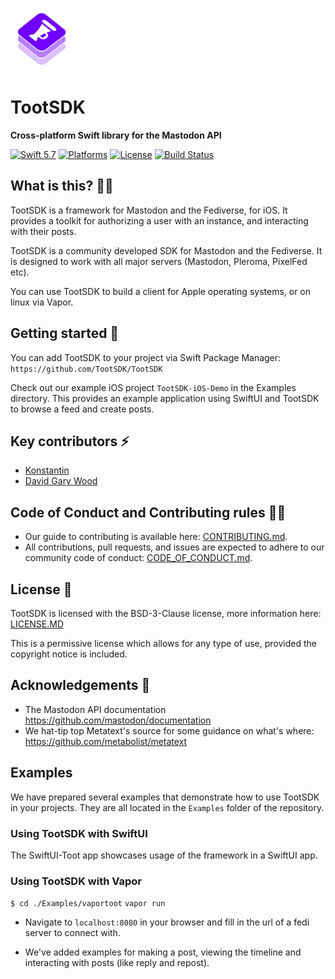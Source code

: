 <p><img src="./media/logo.svg" width="100" /></p>

# TootSDK

<p><strong>Cross-platform Swift library for the Mastodon API</strong></p>

<p>
    <a href="https://developer.apple.com/swift/"><img alt="Swift 5.7" src="https://img.shields.io/badge/swift-5.7-orange.svg?style=flat"></a>
    <a href="https://developer.apple.com/swift/"><img alt="Platforms" src="https://img.shields.io/badge/platform-iOS%20%7C%20macOS%20%7C%20tvOS%20%7C%20watchOS%20%7C%20Linux-blueviolet"></a>
    <a href="https://github.com/TootSDK/TootSDK/blob/main/LICENSE.md"><img alt="License" src="https://img.shields.io/github/license/TootSDK/TootSDK.svg?maxAge=2592000"></a>
    <a href="https://github.com/TootSDK/TootSDK/actions"><img alt="Build Status" src="https://github.com/TootSDK/TootSDK/actions/workflows/build.yml/badge.svg"></a>
</p>

## What is this? 🙋‍♂️

TootSDK is a framework for Mastodon and the Fediverse, for iOS. It provides a toolkit for authorizing a user with an instance, and interacting with their posts.

TootSDK is a community developed SDK for Mastodon and the Fediverse.
It is designed to work with all major servers (Mastodon, Pleroma, PixelFed etc).

You can use TootSDK to build a client for Apple operating systems, or on linux via Vapor.

## Getting started 🏁

You can add TootSDK to your project via Swift Package Manager:
`https://github.com/TootSDK/TootSDK`

Check out our example iOS project `TootSDK-iOS-Demo` in the Examples directory. This provides an example application using SwiftUI and TootSDK to browse a feed and create posts.

## Key contributors ⚡️

- [Konstantin](https://m.iamkonstantin.eu/konstantin)
- [David Gary Wood](https://social.davidgarywood.com/@davidgarywood)

## Code of Conduct and Contributing rules 🧑‍⚖️

- Our guide to contributing is available here: [CONTRIBUTING.md](CONTRIBUTING.md).
- All contributions, pull requests, and issues are expected to adhere to our community code of conduct: [CODE_OF_CONDUCT.md](CODE_OF_CONDUCT.md).

## License 📃

TootSDK is licensed with the BSD-3-Clause license, more information here: [LICENSE.MD](LICENSE.md)

This is a permissive license which allows for any type of use, provided the copyright notice is included.

## Acknowledgements 🙏

- The Mastodon API documentation https://github.com/mastodon/documentation
- We hat-tip top Metatext's source for some guidance on what's where: https://github.com/metabolist/metatext

## Examples

We have prepared several examples that demonstrate how to use TootSDK in your projects.
They are all located in the `Examples` folder of the repository.

### Using TootSDK with SwiftUI

The SwiftUI-Toot app showcases usage of the framework in a SwiftUI app.

### Using TootSDK with Vapor

`$ cd ./Examples/vaportoot`
`vapor run`

- Navigate to `localhost:8080` in your browser and fill in the url of a fedi server to connect with.

- We've added examples for making a post, viewing the timeline and interacting with posts (like reply and repost).
